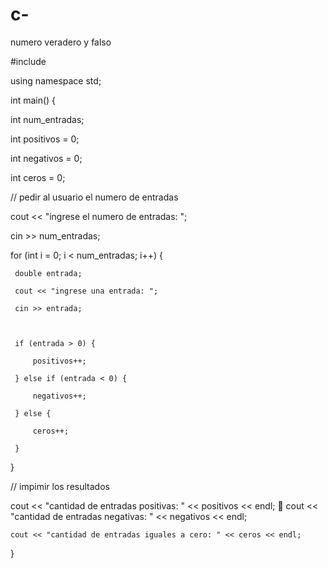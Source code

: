 # c-
numero veradero y falso


#include <iostream>

using namespace std;



int main() {

 int num_entradas;

 int positivos = 0;

 int negativos = 0;

 int ceros = 0;



 // pedir al usuario el numero de entradas

 cout << "ingrese el numero de entradas: ";

 cin >> num_entradas;



 for (int i = 0; i < num_entradas; i++) {

     double entrada;

     cout << "ingrese una entrada: ";

     cin >> entrada;



     if (entrada > 0) {

         positivos++;

     } else if (entrada < 0) {

         negativos++;

     } else {

         ceros++;

     }

 }

 // impimir los resultados

 cout << "cantidad de entradas positivas: " << positivos << endl;
    cout << "cantidad de entradas negativas: " << negativos << endl;

    cout << "cantidad de entradas iguales a cero: " << ceros << endl;

}

